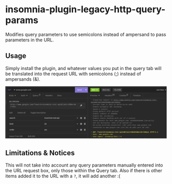 # insomnia-plugin-legacy-http-query-params
Modifies query parameters to use semicolons instead of ampersand to pass parameters in the URL.


## Usage
Simply install the plugin, and whatever values you put in the query tab will be translated into the request URL with semicolons (;) instead of ampersands (&).

![Screenshot of the REST API with query parameters and timeline box](/assets/timeline-screenshot.png)

## Limitations & Notices
This will not take into account any query parameters manually entered into the URL request box, only those within the Query tab. Also if there is other items added it to the URL with a `?`, it will add another :(
